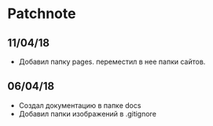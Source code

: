# Patchnote

## 11/04/18

- Добавил папку pages. переместил в нее папки сайтов.

## 06/04/18

- Создал документацию в папке docs
- Добавил папки изображений  в .gitignore